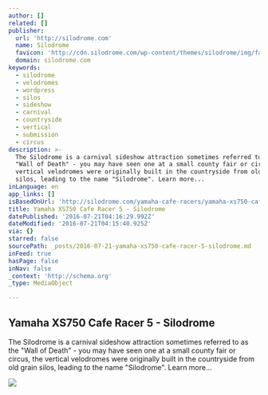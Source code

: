 ```yaml
---
author: []
related: []
publisher:
  url: 'http://silodrome.com'
  name: Silodrome
  favicon: 'http://cdn.silodrome.com/wp-content/themes/silodrome/img/favicon.ico'
  domain: silodrome.com
keywords:
  - silodrome
  - velodromes
  - wordpress
  - silos
  - sideshow
  - carnival
  - countryside
  - vertical
  - submission
  - circus
description: >-
  The Silodrome is a carnival sideshow attraction sometimes referred to as the
  "Wall of Death" - you may have seen one at a small county fair or circus, the
  vertical velodromes were originally built in the countryside from old grain
  silos, leading to the name "Silodrome". Learn more...
inLanguage: en
app_links: []
isBasedOnUrl: 'http://silodrome.com/yamaha-cafe-racers/yamaha-xs750-cafe-racer-5/'
title: Yamaha XS750 Cafe Racer 5 - Silodrome
datePublished: '2016-07-21T04:16:29.992Z'
dateModified: '2016-07-21T04:15:40.925Z'
via: {}
starred: false
sourcePath: _posts/2016-07-21-yamaha-xs750-cafe-racer-5-silodrome.md
inFeed: true
hasPage: false
inNav: false
_context: 'http://schema.org'
_type: MediaObject

---
```

<article style=""><h1>Yamaha XS750 Cafe Racer 5 - Silodrome</h1><p>The Silodrome is a carnival sideshow attraction sometimes referred to as the "Wall of Death" - you may have seen one at a small county fair or circus, the vertical velodromes were originally built in the countryside from old grain silos, leading to the name "Silodrome". Learn more...</p><img src="http://cdn.silodrome.com/wp-content/uploads/2012/12/Yamaha-XS750-Cafe-Racer-5.jpg" /></article>